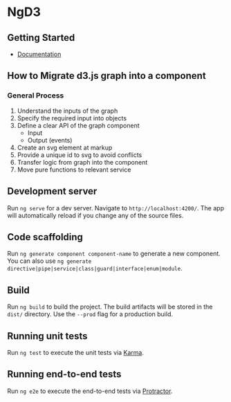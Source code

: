 # NgD3

## Getting Started

* [Documentation](https://loukaskotas.com/ng-d3-graphs/#/index)


## How to Migrate d3.js graph into a component

### General Process
1. Understand the inputs of the graph
2. Specify the required input into objects
3. Define a clear API of the graph component
    * Input
    * Output (events)
4. Create an svg element at markup
5. Provide a unique id to svg to avoid conflicts
6. Transfer logic from graph into the component
7. Move pure functions to relevant service



## Development server

Run `ng serve` for a dev server. Navigate to `http://localhost:4200/`. The app will automatically reload if you change any of the source files.

## Code scaffolding

Run `ng generate component component-name` to generate a new component. You can also use `ng generate directive|pipe|service|class|guard|interface|enum|module`.

## Build

Run `ng build` to build the project. The build artifacts will be stored in the `dist/` directory. Use the `--prod` flag for a production build.

## Running unit tests

Run `ng test` to execute the unit tests via [Karma](https://karma-runner.github.io).

## Running end-to-end tests

Run `ng e2e` to execute the end-to-end tests via [Protractor](http://www.protractortest.org/).
